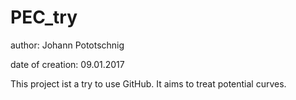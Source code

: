 # PEC_try

author: Johann Pototschnig

date of creation: 09.01.2017

This project ist a try to use GitHub.
It aims to treat potential curves.


